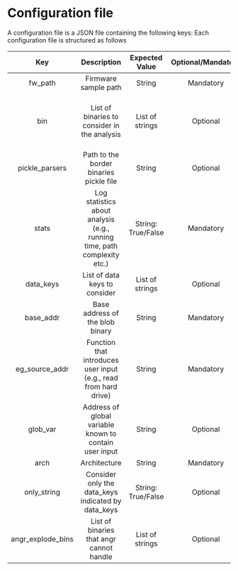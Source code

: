 Configuration file
==
A configuration file is a JSON file containing the following keys:
Each configuration file is structured as follows

|        Key        |                                 Description                                |    Expected Value   | Optional/Mandatory | Linux/Blob |                                        Notes                                       |
|:-----------------:|:--------------------------------------------------------------------------:|:-------------------:|:------------------:|:----------:|:----------------------------------------------------------------------------------:|
|      fw_path      |                            Firmware sample path                            |        String       |      Mandatory     |    Both    |                                          -                                         |
|        bin        |                List of binaries to consider  in the analysis               |   List of  strings  |      Optional      |    Both    |               If present, the border binary discovery step is skipped              |
|   pickle_parsers  |                  Path to the border  binaries pickle file                  |        String       |      Optional      |    Linux   |                                          -                                         |
|       stats       | Log statistics about  analysis (e.g., running time,  path complexity etc.) | String:  True/False |      Mandatory     |    Both    | Alerts for dangerous data flows are always indicated even if stats is set to false |
|     data_keys     |                        List of data keys to consider                       |   List of strings   |      Optional      |    Both    |                                          -                                         |
|     base_addr     |                       Base address of the blob binary                      |        String       |      Mandatory     |    Blob    |                          String should be in  hexadecimal                          |
|   eg_source_addr  |      Function that introduces user input (e.g., read from hard drive)      |        String       |      Mandatory     |    Blob    |                          String should be in  hexadecimal                          |
|      glob_var     |           Address of global variable  known to contain user input          |        String       |      Optional      |    Both    |                                          -                                         |
|        arch       |                                Architecture                                |        String       |      Mandatory     |    Blob    |                                     angr's arch                                    |
|    only_string    |             Consider only the data_keys indicated by data_keys             | String:  True/False |      Optional      |    Both    |                                          -                                         |
| angr_explode_bins |                  List of binaries that angr cannot handle                  |   List of  strings  |      Optional      |    Linux   |                   Each string is the name of the binary to ignore                  |